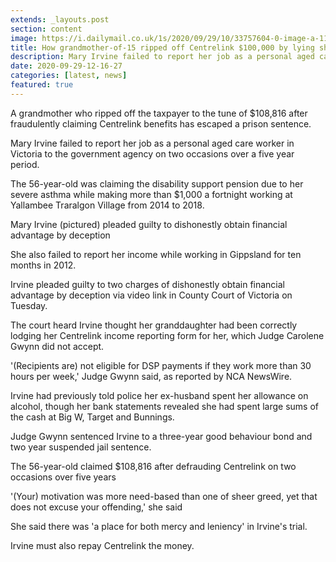 ```yaml
---
extends: _layouts.post
section: content
image: https://i.dailymail.co.uk/1s/2020/09/29/10/33757604-0-image-a-11_1601372731558.jpg 
title: How grandmother-of-15 ripped off Centrelink $100,000 by lying she had a job but wont go to jail 
description: Mary Irvine failed to report her job as a personal aged care worker in Victoria to the government agency on two occasions over a five year period. 
date: 2020-09-29-12-16-27 
categories: [latest, news] 
featured: true 
--- 
```

A grandmother who ripped off the taxpayer to the tune of $108,816 after fraudulently claiming Centrelink benefits has escaped a prison sentence.

Mary Irvine failed to report her job as a personal aged care worker in Victoria to the government agency on two occasions over a five year period. 

The 56-year-old was claiming the disability support pension due to her severe asthma while making more than $1,000 a fortnight working at Yallambee Traralgon Village from 2014 to 2018.

Mary Irvine (pictured) pleaded guilty to dishonestly obtain financial advantage by deception

She also failed to report her income while working in Gippsland for ten months in 2012.

Irvine pleaded guilty to two charges of dishonestly obtain financial advantage by deception via video link in County Court of Victoria on Tuesday.

The court heard Irvine thought her granddaughter had been correctly lodging her Centrelink income reporting form for her, which Judge Carolene Gwynn did not accept.

'(Recipients are) not eligible for DSP payments if they work more than 30 hours per week,' Judge Gwynn said, as reported by NCA NewsWire. 

Irvine had previously told police her ex-husband spent her allowance on alcohol, though her bank statements revealed she had spent large sums of the cash at Big W, Target and Bunnings.

Judge Gwynn sentenced Irvine to a three-year good behaviour bond and two year suspended jail sentence.

The 56-year-old claimed $108,816 after defrauding Centrelink on two occasions over five years

'(Your) motivation was more need-based than one of sheer greed, yet that does not excuse your offending,' she said

She said there was 'a place for both mercy and leniency' in Irvine's trial.

Irvine must also repay Centrelink the money.

